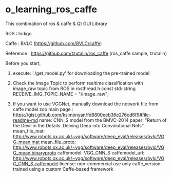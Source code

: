 # o_learning_ros_caffe

This combination of ros & caffe & Qt GUI Library

ROS : Indigo

Caffe : BVLC (https://github.com/BVLC/caffe)

Reference : https://github.com/tzutalin/ros_caffe (ros_caffe sample, tzutalin)


Before you start, 

1. execute: './get_model.py' for downloading the pre-trained model

2. Check the Image Topic to perform realtime classification with image_raw topic from ROS in rosthread.h
   const std::string RECEIVE_IMG_TOPIC_NAME = "/image_raw";

3. If you want to use VGGNet, manually download the network file from caffe model zoo
   main page : https://gist.github.com/ksimonyan/fd8800eeb36e276cd6f9#file-readme-md
   name: CNN_S model from the BMVC-2014 paper: "Return of the Devil in the Details: Delving Deep into Convolutional Nets"
   mean_file_mat: http://www.robots.ox.ac.uk/~vgg/software/deep_eval/releases/bvlc/VGG_mean.mat
   mean_file_proto: http://www.robots.ox.ac.uk/~vgg/software/deep_eval/releases/bvlc/VGG_mean.binaryproto
   caffemodel: VGG_CNN_S
   caffemodel_url: http://www.robots.ox.ac.uk/~vgg/software/deep_eval/releases/bvlc/VGG_CNN_S.caffemodel
   license: non-commercial use only
   caffe_version: trained using a custom Caffe-based framework


    



